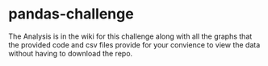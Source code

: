 # pandas-challenge

The Analysis is in the wiki for this challenge along with all the graphs that the provided code and csv files provide for your convience to view the data without having to download the repo.
